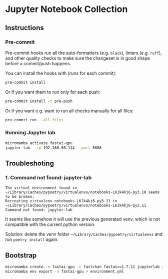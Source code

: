 # Jupyter Notebook Collection

## Instructions

### Pre-commit

Pre-commit hooks run all the auto-formatters (e.g. `black`), linters (e.g. `ruff`), and other quality
 checks to make sure the changeset is in good shape before a commit/push happens.

You can install the hooks with (runs for each commit):

```sh
pre-commit install
```

Or if you want them to run only for each push:

```sh
pre-commit install -t pre-push
```

Or if you want e.g. want to run all checks manually for all files:

```sh
pre-commit run --all-files
```

### Running Jupyter lab

```sh
micromamba activate fastai-gpu
jupyter-lab --ip 192.168.50.114 --port 8888
```

## Troubleshoting

### 1. Command not found: jupyter-lab

```
The virtual environment found in ~/Library/Caches/pypoetry/virtualenvs/notebooks-LKJk4kj6-py3.10 seems to be broken.
Recreating virtualenv notebooks-LKJk4kj6-py3.11 in ~/Library/Caches/pypoetry/virtualenvs/notebooks-LKJk4kj6-py3.11
Command not found: jupyter-lab
```

It seems like somehow it will use the previous generated venv, which is not compatible with the current python version.

Solution: delete the venv folder `~/Library/Caches/pypoetry/virtualenvs` and run `poetry install` again.

## Bootstrap

```sh
micromamba create -n fastai-gpu -c fastchan fastai==1.7.11 jupyterlab ipywidgets
micromamba env export -n fastai-gpu > environment.yml
```
